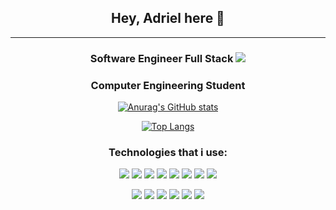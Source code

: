 <div align=center>

## Hey, Adriel here 👋
---------------------------
### Software Engineer Full Stack <img src="https://img.icons8.com/stickers/25/000000/internet.png"/>
### Computer Engineering Student

[![Anurag's GitHub stats](https://github-readme-stats.vercel.app/api?username=AdrielSantana&show_icons=true&theme=transparent&count_private=true&include_all_commits=true&hide_title=true&hide_border=true)](https://github.com/AdrielSantana)
  
[![Top Langs](https://github-readme-stats.vercel.app/api/top-langs/?username=AdrielSantana&layout=compact&theme=transparent&count_private=true&hide_border=true&hide_title=true)](https://github.com/AdrielSantana)

### Technologies that i use: 
<img src="https://img.icons8.com/color/48/000000/html-5--v1.png"/> <img src="https://img.icons8.com/color/48/000000/css3.png"/> <img src="https://img.icons8.com/color/48/000000/javascript--v1.png"/> <img src="https://img.icons8.com/color/48/000000/typescript.png"/> <img src="https://img.icons8.com/color/48/000000/sass.png"/> <img src="https://img.icons8.com/color/48/000000/bootstrap.png"/> <img src="https://img.icons8.com/color/48/000000/react-native.png"/> <img src="https://img.icons8.com/fluency-systems-regular/48/ECF0F1/nextjs.png"/>

<img src="https://img.icons8.com/color/48/000000/nodejs.png"/> <img src="https://img.icons8.com/color/48/000000/mongodb.png"/> <img src="https://img.icons8.com/color/48/null/postgreesql.png"/> <img src="https://img.icons8.com/color/48/000000/webpack.png"/> <img src="https://img.icons8.com/color/48/000000/npm.png"/> <img src="https://img.icons8.com/color/48/000000/api-settings.png"/>

</div>
